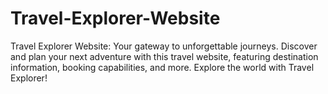 # Travel-Explorer-Website
Travel Explorer Website: Your gateway to unforgettable journeys. Discover and plan your next adventure with this travel website, featuring destination information, booking capabilities, and more. Explore the world with Travel Explorer!
